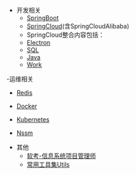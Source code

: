 <!-- - NPteach-note -->
<!-- 本项目用以学习、笔记以及资料整理，共分为两类，分别是`开发相关`和`运维相关`。有且不限于Spring、SpirngBoot、Redis、SpringCloud(Alibaba)、Electron、Mysql、Nssm、JavaScript...... -->
- 开发相关
  - [SpringBoot](./SpringBoot)
  <!-- [SpringBoot](./SpringBoot) 包括多种中间件的整合，Druid、MyBatis、SpringSecurity、Shiro、Swagger、任务（多线程）、缓存（Cache）、RabbitMQ、Dubbo（Zookeeper）...... -->
  - [SpringCloud](./SpringCloud)(含SpringCloudAlibaba)
  <!-- ![SpringCloud](README.assets/1609683765035_image.png) -->
  - SpringCloud整合内容包括：
  <!-- 服务注册与发现（Eureka、Zookeeper、Consul）服务调用（Ribbon、OpenFeign）服务降级（Hystrix）服务网关（gateway）服务配置（Config）服务总线（Spring Cloud Bus）消息驱动（SpringCloud Stream）链路追踪（SpringCloud Sleuth） -->
  <!-- - SpringCloudAlibaba内容包括 -->
  <!-- SpringCloud Alibaba简介 -->
  <!-- 服务注册和配置中心（SpringCloud AlibabaNacos） -->
  <!-- 熔断与限流（SpringCloud AlibabaSentinel） -->
  <!-- 分布式事务处理（SpringCloud AlibabaSeata） -->
  - [Electron](./Electron.md)
  <!-- [Electron](./Electron.md) 将前端项目转化为桌面应用 -->
  - [SQL](./SQL.md)
  <!-- [MySQL](./MySQL.md) 记录一些不常用的知识点，方便查阅 -->
  - [Java](./Java.md)
  <!-- [Java](./Java.md)在平时使用时遇到到问题及解决方式 -->
  - [Work](./Work.md)
  <!-- [Work](./Work.md)在日常工作中遇到到一些其他笔记 -->
-运维相关
  - [Redis](./Redis.md)
  <!-- [Redis](./Redis.md) 有基础知识到Redis的应用、持久化操作、集群搭建...... -->
  - [Docker](./Docker.md)
  <!-- [Docker](./Docker.md) 基础知识(docker、dockerfile、docker-compose) -->
  - [Kubernetes](./Kubernetes.md)
  <!-- [Kubernetes](./Kubernetes.md) 集群搭建的知识(请准备至少3台服务器) -->
  - [Nssm](./Nssm.md)
  <!-- [Nssm](./Nssm.md) 一个在windows平台下，可以将`jar包+bat脚本`部署并注册为服务的技术 -->
- 其他
  - [软考-信息系统项目管理师](./PM.md)
  <!-- [软考-信息系统项目管理师](./PM.md) 信息系统项目管理师相关笔记，持续记录中...... -->
  - [常用工具集Utils](./Utils.md)
  <!-- 保存一些常用的工具、代码片段、脚本 -->


